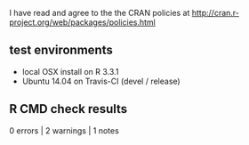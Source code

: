 I have read and agree to the the CRAN policies at
http://cran.r-project.org/web/packages/policies.html

## test environments

- local OSX install on R 3.3.1
- Ubuntu 14.04 on Travis-CI (devel / release)

## R CMD check results

0 errors | 2 warnings | 1 notes